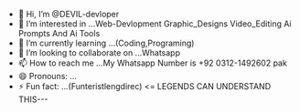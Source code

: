 - 👋 Hi, I’m @DEVIL-devloper
- 👀 I’m interested in ...Web-Devlopment Graphic_Designs Video_Editing Ai Prompts And Ai Tools
- 🌱 I’m currently learning ...(Coding,Programing)
- 💞️ I’m looking to collaborate on ...Whatsapp
- 📫 How to reach me ...My Whatsapp Number is  +92 0312-1492602 pak
- 😄 Pronouns: ...
- ⚡ Fun fact: ...(Funteristlengdirec) <= LEGENDS CAN UNDERSTAND THIS---

<!---
DEVIL-devloper/DEVIL-devloper is a ✨ special ✨ repository because its `README.md` (this file) appears on your GitHub profile.
You can click the Preview link to take a look at your changes.
--->
